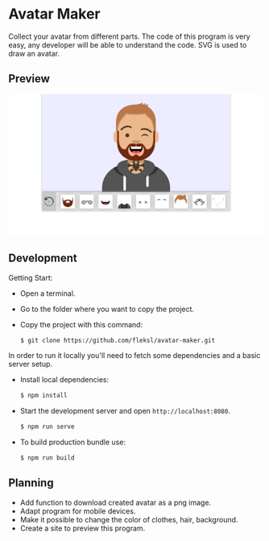 # Avatar Maker

Collect your avatar from different parts. The code of this program is very easy, any developer will be able to understand the code. SVG is used to draw an avatar.

## Preview

![Preview](src/assets/img/preview.jpg)

## Development

Getting Start:
* Open a terminal. 
* Go to the folder where you want to copy the project. 
* Copy the project with this command:

    ```sh
    $ git clone https://github.com/fleksl/avatar-maker.git
    ```

In order to run it locally you'll need to fetch some dependencies and a basic server setup.

* Install local dependencies:

    ```sh
    $ npm install
    ```

* Start the development server and open `http://localhost:8080`.

    ```sh
    $ npm run serve
    ```
    
* To build production bundle use:

   ```sh
   $ npm run build
   ```

## Planning

* Add function to download created avatar as a png image.
* Adapt program for mobile devices.
* Make it possible to change the color of clothes, hair, background.
* Create a site to preview this program.
